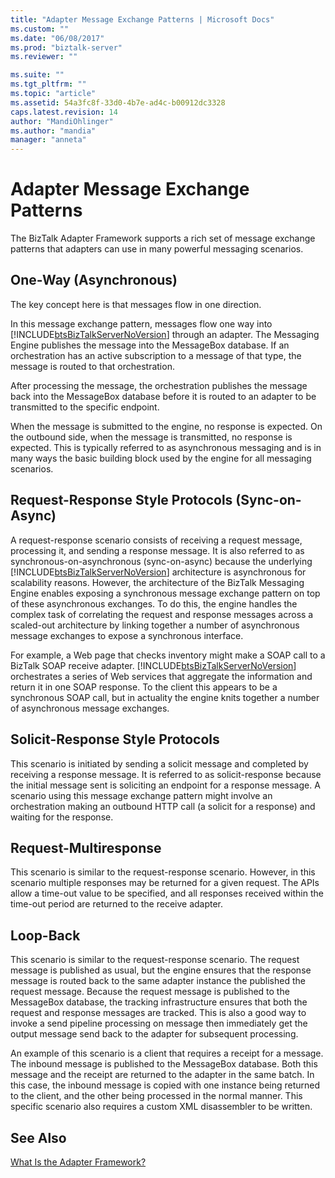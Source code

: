 ```yaml
---
title: "Adapter Message Exchange Patterns | Microsoft Docs"
ms.custom: ""
ms.date: "06/08/2017"
ms.prod: "biztalk-server"
ms.reviewer: ""

ms.suite: ""
ms.tgt_pltfrm: ""
ms.topic: "article"
ms.assetid: 54a3fc8f-33d0-4b7e-ad4c-b00912dc3328
caps.latest.revision: 14
author: "MandiOhlinger"
ms.author: "mandia"
manager: "anneta"
---
```

# Adapter Message Exchange Patterns
The BizTalk Adapter Framework supports a rich set of message exchange patterns that adapters can use in many powerful messaging scenarios.  
  
## One-Way (Asynchronous)  
 The key concept here is that messages flow in one direction.  
  
 In this message exchange pattern, messages flow one way into [!INCLUDE[btsBizTalkServerNoVersion](../includes/btsbiztalkservernoversion-md.md)] through an adapter. The Messaging Engine publishes the message into the MessageBox database. If an orchestration has an active subscription to a message of that type, the message is routed to that orchestration.  
  
 After processing the message, the orchestration publishes the message back into the MessageBox database before it is routed to an adapter to be transmitted to the specific endpoint.  
  
 When the message is submitted to the engine, no response is expected. On the outbound side, when the message is transmitted, no response is expected. This is typically referred to as asynchronous messaging and is in many ways the basic building block used by the engine for all messaging scenarios.  
  
## Request-Response Style Protocols (Sync-on-Async)  
 A request-response scenario consists of receiving a request message, processing it, and sending a response message. It is also referred to as synchronous-on-asynchronous (sync-on-async) because the underlying [!INCLUDE[btsBizTalkServerNoVersion](../includes/btsbiztalkservernoversion-md.md)] architecture is asynchronous for scalability reasons. However, the architecture of the BizTalk Messaging Engine enables exposing a synchronous message exchange pattern on top of these asynchronous exchanges. To do this, the engine handles the complex task of correlating the request and response messages across a scaled-out architecture by linking together a number of asynchronous message exchanges to expose a synchronous interface.  
  
 For example, a Web page that checks inventory might make a SOAP call to a BizTalk SOAP receive adapter. [!INCLUDE[btsBizTalkServerNoVersion](../includes/btsbiztalkservernoversion-md.md)] orchestrates a series of Web services that aggregate the information and return it in one SOAP response. To the client this appears to be a synchronous SOAP call, but in actuality the engine knits together a number of asynchronous message exchanges.  
  
## Solicit-Response Style Protocols  
 This scenario is initiated by sending a solicit message and completed by receiving a response message. It is referred to as solicit-response because the initial message sent is soliciting an endpoint for a response message. A scenario using this message exchange pattern might involve an orchestration making an outbound HTTP call (a solicit for a response) and waiting for the response.  
  
## Request-Multiresponse  
 This scenario is similar to the request-response scenario. However, in this scenario multiple responses may be returned for a given request. The APIs allow a time-out value to be specified, and all responses received within the time-out period are returned to the receive adapter.  
  
## Loop-Back  
 This scenario is similar to the request-response scenario. The request message is published as usual, but the engine ensures that the response message is routed back to the same adapter instance the published the request message. Because the request message is published to the MessageBox database, the tracking infrastructure ensures that both the request and response messages are tracked. This is also a good way to invoke a send pipeline processing on message then immediately get the output message send back to the adapter for subsequent processing.  
  
 An example of this scenario is a client that requires a receipt for a message. The inbound message is published to the MessageBox database. Both this message and the receipt are returned to the adapter in the same batch. In this case, the inbound message is copied with one instance being returned to the client, and the other being processed in the normal manner. This specific scenario also requires a custom XML disassembler to be written.  
  
## See Also  
 [What Is the Adapter Framework?](../core/what-is-the-adapter-framework.md)